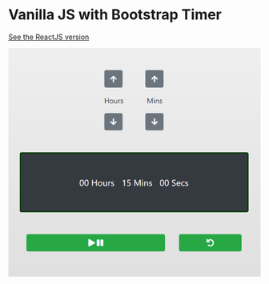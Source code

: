# Vanilla JS with Bootstrap Timer

[See the ReactJS version](https://github.com/DoableDanny/ReactJS-BootstrapCSS-Timer)

![Timer app](images/readmeImg.PNG)
